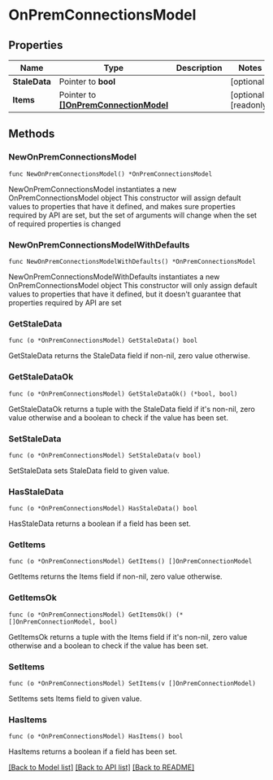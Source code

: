 # OnPremConnectionsModel

## Properties

Name | Type | Description | Notes
------------ | ------------- | ------------- | -------------
**StaleData** | Pointer to **bool** |  | [optional] 
**Items** | Pointer to [**[]OnPremConnectionModel**](OnPremConnectionModel.md) |  | [optional] [readonly] 

## Methods

### NewOnPremConnectionsModel

`func NewOnPremConnectionsModel() *OnPremConnectionsModel`

NewOnPremConnectionsModel instantiates a new OnPremConnectionsModel object
This constructor will assign default values to properties that have it defined,
and makes sure properties required by API are set, but the set of arguments
will change when the set of required properties is changed

### NewOnPremConnectionsModelWithDefaults

`func NewOnPremConnectionsModelWithDefaults() *OnPremConnectionsModel`

NewOnPremConnectionsModelWithDefaults instantiates a new OnPremConnectionsModel object
This constructor will only assign default values to properties that have it defined,
but it doesn't guarantee that properties required by API are set

### GetStaleData

`func (o *OnPremConnectionsModel) GetStaleData() bool`

GetStaleData returns the StaleData field if non-nil, zero value otherwise.

### GetStaleDataOk

`func (o *OnPremConnectionsModel) GetStaleDataOk() (*bool, bool)`

GetStaleDataOk returns a tuple with the StaleData field if it's non-nil, zero value otherwise
and a boolean to check if the value has been set.

### SetStaleData

`func (o *OnPremConnectionsModel) SetStaleData(v bool)`

SetStaleData sets StaleData field to given value.

### HasStaleData

`func (o *OnPremConnectionsModel) HasStaleData() bool`

HasStaleData returns a boolean if a field has been set.

### GetItems

`func (o *OnPremConnectionsModel) GetItems() []OnPremConnectionModel`

GetItems returns the Items field if non-nil, zero value otherwise.

### GetItemsOk

`func (o *OnPremConnectionsModel) GetItemsOk() (*[]OnPremConnectionModel, bool)`

GetItemsOk returns a tuple with the Items field if it's non-nil, zero value otherwise
and a boolean to check if the value has been set.

### SetItems

`func (o *OnPremConnectionsModel) SetItems(v []OnPremConnectionModel)`

SetItems sets Items field to given value.

### HasItems

`func (o *OnPremConnectionsModel) HasItems() bool`

HasItems returns a boolean if a field has been set.


[[Back to Model list]](../README.md#documentation-for-models) [[Back to API list]](../README.md#documentation-for-api-endpoints) [[Back to README]](../README.md)


